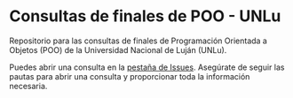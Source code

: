 # Consultas de finales de POO - UNLu

Repositorio para las consultas de finales de Programación Orientada a Objetos (POO) de la Universidad Nacional de Luján (UNLu).

Puedes abrir una consulta en la [pestaña de Issues](https://github.com/poounlu/consultas-finales-poo/issues). Asegúrate de seguir las pautas para abrir una consulta y proporcionar toda la información necesaria.